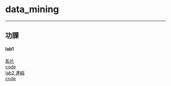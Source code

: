 # data_mining
------------------------------------------------------------------------------
## 功課
#### lab1
[影片](https://youtu.be/COuzaDxH1bA/ "Title") 
<br />[code](https://github.com/Huwalli/data_mining/blob/main/lab1.ipynb)
<br />[lab2 連結](https://colab.research.google.com/drive/1rOZoPOvD_Cek_vJDXeAnvstsYj73yMl-?usp=drive_link )
<br />[code](https://colab.research.google.com/drive/1KXCmTLfuuPTEUuKddvJhIi_eQi5VWmwi?usp=sharing)
